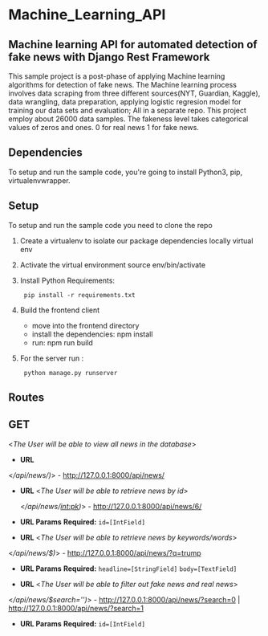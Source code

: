 # Machine_Learning_API

## Machine learning API for automated detection of fake news with Django Rest Framework 

This sample project is a post-phase of applying Machine learning algorithms for detection of fake news. The Machine learning process involves data scraping from three different sources(NYT, Guardian, Kaggle), data wrangling, data preparation, applying logistic regresion model for training our data sets and evaluation; All in a separate repo. This project employ about 26000 data samples. The fakeness level takes categorical values of zeros and ones. 0 for real news 1 for fake news.


## Dependencies

To setup and run the sample code, you're going to install Python3, pip, virtualenvwrapper.

## Setup

To setup and run the sample code you need to clone the repo
        
1. Create a virtualenv to isolate our package dependencies locally
    virtual env
    
2. Activate the virtual environment
    source env/bin/activate
    
3. Install Python Requirements:

        pip install -r requirements.txt
4. Build the frontend client
    * move into the frontend directory
    * install the dependencies: npm install
    * run: npm run build

4. For the server run :

        python manage.py runserver     
        
## Routes

**GET**
----
  <_The User will be able to view all news in the database_>
  
  * **URL**

  <_/api/news/)_>   -   http://127.0.0.1:8000/api/news/
  
  
* **URL**
 <_The User will be able to retrieve news by id_>
 
  <_/api/news/<int:pk>)_>    -   http://127.0.0.1:8000/api/news/6/
  
  
 *  **URL Params** 
 **Required:**
 `id=[IntField]`
 
 * **URL**
 <_The User will be able to retrieve news by keywords/words_>
 
  <_/api/news/$)_>    -   http://127.0.0.1:8000/api/news/?q=trump
  
  
 *  **URL Params** 
 **Required:**
 `headline=[StringField]`
 `body=[TextField]`
 
 * **URL**
 <_The User will be able to filter out fake news and real news_>
 
  <_/api/news/$search='')_>    -  http://127.0.0.1:8000/api/news/?search=0  |  http://127.0.0.1:8000/api/news/?search=1
  
  
 *  **URL Params** 
 **Required:**
 `id=[IntField]`
        